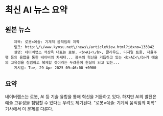 # 최신 AI 뉴스 요약

## 원본 뉴스
		제목: 로봇×예술: 기계적 움직임의 미학
		링크: http:\/\/www.kyosu.net\/news\/articleView.html?idxno=133842
		설명: 네이버랩스 석상옥 대표는 로봇, <b>AI<\/b>, 클라우드, 디지털 트윈, 자율주행 등의 융합을 통한 네이버의 차세대... 광속의 혁신을 거듭하고 있는 <b>AI<\/b>가 예술의 고유성을 침범하고 복제할 것이라는 두려움이 현실이 되고 있는... 
		게시일: Tue, 29 Apr 2025 09:46:00 +0900


## 요약
네이버랩스는 로봇, AI 등 기술 융합을 통해 혁신을 거듭하고 있다. 하지만 AI의 발전은 예술 고유성을 침범할 수 있다는 우려도 제기된다. \"로봇×예술: 기계적 움직임의 미학\" 기사에서 이 문제를 다룬다.
